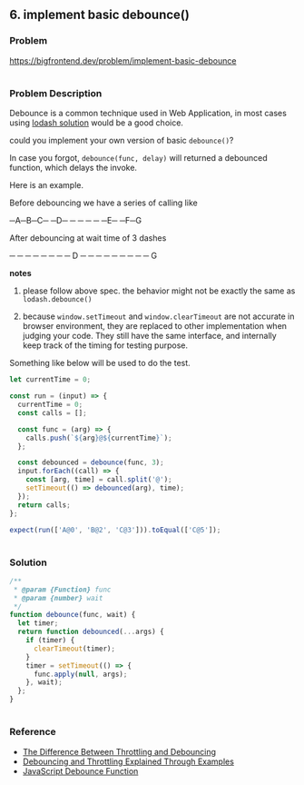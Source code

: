 ## 6. implement basic debounce()

### Problem

https://bigfrontend.dev/problem/implement-basic-debounce

#

### Problem Description

Debounce is a common technique used in Web Application, in most cases using [lodash solution](https://lodash.com/docs/4.17.15#debounce) would be a good choice.

could you implement your own version of basic `debounce()`?

In case you forgot, `debounce(func, delay)` will returned a debounced function, which delays the invoke.

Here is an example.

Before debouncing we have a series of calling like

─A─B─C─ ─D─ ─ ─ ─ ─ ─E─ ─F─G

After debouncing at wait time of 3 dashes

─ ─ ─ ─ ─ ─ ─ ─ D ─ ─ ─ ─ ─ ─ ─ ─ ─ G

**notes**

1. please follow above spec. the behavior might not be exactly the same as `lodash.debounce()`

2. because `window.setTimeout` and `window.clearTimeout` are not accurate in browser environment, they are replaced to other implementation when judging your code. They still have the same interface, and internally keep track of the timing for testing purpose.

Something like below will be used to do the test.

```js
let currentTime = 0;

const run = (input) => {
  currentTime = 0;
  const calls = [];

  const func = (arg) => {
    calls.push(`${arg}@${currentTime}`);
  };

  const debounced = debounce(func, 3);
  input.forEach((call) => {
    const [arg, time] = call.split('@');
    setTimeout(() => debounced(arg), time);
  });
  return calls;
};

expect(run(['A@0', 'B@2', 'C@3'])).toEqual(['C@5']);
```

#

### Solution

```js
/**
 * @param {Function} func
 * @param {number} wait
 */
function debounce(func, wait) {
  let timer;
  return function debounced(...args) {
    if (timer) {
      clearTimeout(timer);
    }
    timer = setTimeout(() => {
      func.apply(null, args);
    }, wait);
  };
}
```

#

### Reference

- [The Difference Between Throttling and Debouncing](https://css-tricks.com/the-difference-between-throttling-and-debouncing/)
- [Debouncing and Throttling Explained Through Examples](https://css-tricks.com/debouncing-throttling-explained-examples/)
- [JavaScript Debounce Function](https://davidwalsh.name/javascript-debounce-function)
